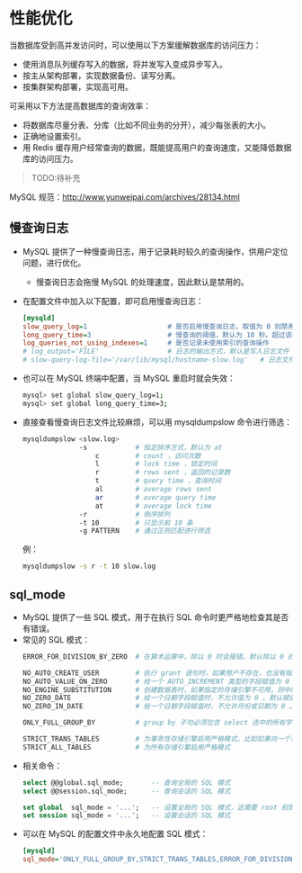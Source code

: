 # 性能优化

当数据库受到高并发访问时，可以使用以下方案缓解数据库的访问压力：
- 使用消息队列缓存写入的数据，将并发写入变成异步写入。
- 按主从架构部署，实现数据备份、读写分离。
- 按集群架构部署，实现高可用。

可采用以下方法提高数据库的查询效率：
- 将数据库尽量分表、分库（比如不同业务的分开），减少每张表的大小。
- 正确地设置索引。
- 用 Redis 缓存用户经常查询的数据，既能提高用户的查询速度，又能降低数据库的访问压力。


> TODO:待补充

MySQL 规范：http://www.yunweipai.com/archives/28134.html



## 慢查询日志

- MySQL 提供了一种慢查询日志，用于记录耗时较久的查询操作，供用户定位问题，进行优化。
  - 慢查询日志会拖慢 MySQL 的处理速度，因此默认是禁用的。
- 在配置文件中加入以下配置，即可启用慢查询日志：
  ```ini
  [mysqld]
  slow_query_log=1                    # 是否启用慢查询日志，取值为 0 则禁用
  long_query_time=3                   # 慢查询的阈值，默认为 10 秒。超过该时长的查询操作才会被记录
  log_queries_not_using_indexes=1     # 是否记录未使用索引的查询操作
  # log_output='FILE'                 # 日志的输出方式，默认是写入日志文件
  # slow-query-log-file='/var/lib/mysql/hostname-slow.log'   # 日志文件的保存路径（MySQL 5.6 版本开始支持该参数）
  ```

- 也可以在 MySQL 终端中配置，当 MySQL 重启时就会失效：
  ```sh
  mysql> set global slow_query_log=1;
  mysql> set global long_query_time=3;
  ```

- 直接查看慢查询日志文件比较麻烦，可以用 mysqldumpslow 命令进行筛选：
  ```sh
  mysqldumpslow <slow.log>
                -s            # 指定排序方式，默认为 at
                    c         # count ，访问次数
                    l         # lock time ，锁定时间
                    r         # rows sent ，返回的记录数
                    t         # query time ，查询时间
                    al        # average rows sent
                    ar        # average query time
                    at        # average lock time
                -r            # 倒序排列
                -t 10         # 只显示前 10 条
                -g PATTERN    # 通过正则匹配进行筛选
  ```
  例：
  ```sh
  mysqldumpslow -s r -t 10 slow.log
  ```

## sql_mode

- MySQL 提供了一些  SQL 模式，用于在执行 SQL 命令时更严格地检查其是否有错误。
- 常见的 SQL 模式：
  ```sh
  ERROR_FOR_DIVISION_BY_ZERO  # 在算术运算中，除以 0 时会报错。默认除以 0 的结果为 NULL

  NO_AUTO_CREATE_USER         # 执行 grant 语句时，如果用户不存在，也没有指定密码，则不会自动创建。默认无密码也会创建用户
  NO_AUTO_VALUE_ON_ZERO       # 给一个 AUTO_INCREMENT 类型的字段赋值为 0 时，不会自动转换成下一个自增值。默认赋值为 0 或 NULL 都会自动转换
  NO_ENGINE_SUBSTITUTION      # 创建数据表时，如果指定的存储引擎不可用，则中断执行并报错。默认会使用默认的存储引擎
  NO_ZERO_DATE                # 给一个日期字段赋值时，不允许值为 0 。默认赋值为 0 时会保存为 0000-00-00
  NO_ZERO_IN_DATE             # 给一个日期字段赋值时，不允许月份或日期为 0 。比如不允许 2010-00-01、2010-01-00

  ONLY_FULL_GROUP_BY          # group by 子句必须包含 select 选中的所有字段

  STRICT_TRANS_TABLES         # 为事务性存储引擎启用严格模式。比如如果向一个事务表写入值时失败，则中断执行
  STRICT_ALL_TABLES           # 为所有存储引擎启用严格模式
  ```
- 相关命令：
  ```sql
  select @@global.sql_mode;       -- 查询全局的 SQL 模式
  select @@session.sql_mode;      -- 查询会话的 SQL 模式

  set global  sql_mode = '...';   -- 设置全局的 SQL 模式，这需要 root 权限，会一直生效直到 MySQL 重启
  set session sql_mode = '...';   -- 设置会话的 SQL 模式
  ```
- 可以在 MySQL 的配置文件中永久地配置 SQL 模式：
  ```ini
  [mysqld]
  sql_mode='ONLY_FULL_GROUP_BY,STRICT_TRANS_TABLES,ERROR_FOR_DIVISION_BY_ZERO,NO_AUTO_CREATE_USER,NO_ENGINE_SUBSTITUTION'
  ```
